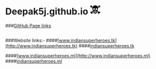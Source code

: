 # Deepak5j.github.io [![Build Status](https://github.com/Deepak5j/Deepak5j.github.io/blob/master/images/Skull-32x32.png)](https://deepak5j.github.io)


###[GitHub Page links](https://deepak5j.github.io)

##

###Website links:-
####[www.indiansuperheroes.tk](http://www.indiansuperheroes.tk)
####[indiansuperheroes.tk](http://indiansuperheroes.tk)

####[www.indiansuperheroes.ml](http://www.indiansuperheroes.ml)
####[indiansuperheroes.ml](http://indiansuperheroes.ml)
